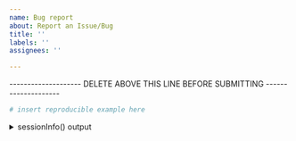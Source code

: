 ```yaml
---
name: Bug report
about: Report an Issue/Bug
title: ''
labels: ''
assignees: ''

---
```


<!-- Thanks for submitting an issue.  Please patient and aware that scCustomize is one person team.  I will do my best to respond to all issues in some way by the Friday after they are posted if not sooner.-->

<!-- Briefly describe your problem and what output you expect. If you have a question, please use the analysis question template instead. -->

<!-- Before posting an issue, ensure that the bug is reproducible by re-running the code that produced the issue in a new R session.-->

<!-- Please include a minimal reproducible code example. You can use the SeuratData package and pbmc3k final object to provide an example (https://github.com/satijalab/seurat-data). -->

<!-- Please include the output of `sessionInfo()` -->

-------------------- DELETE ABOVE THIS LINE BEFORE SUBMITTING --------------------


```r
# insert reproducible example here
```


<details>
  <summary> sessionInfo() output</summary>
  
```r
PASTE HERE sessionInfo() output
```
  
</details>
